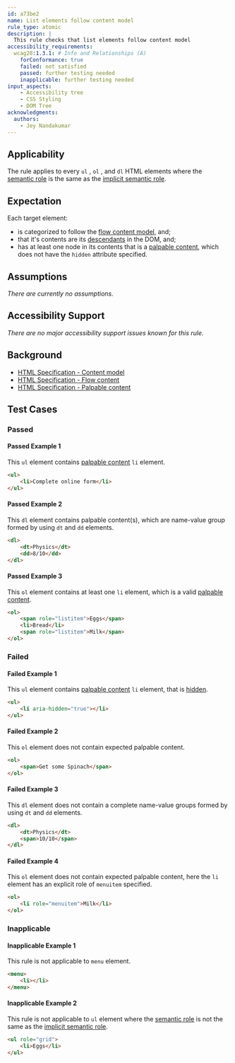 ```yaml
---
id: a73be2
name: List elements follow content model
rule_type: atomic
description: |
  This rule checks that list elements follow content model
accessibility_requirements:
  wcag20:1.3.1: # Info and Relationships (A)
    forConformance: true
    failed: not satisfied
    passed: further testing needed
    inapplicable: further testing needed
input_aspects:
	- Accessibility tree
	- CSS Styling
	- DOM Tree
acknowledgments:
  authors:
    - Jey Nandakumar
---
```


## Applicability

The rule applies to every `ul` , `ol` , and `dl` HTML elements where the [semantic role][] is the same as the [implicit semantic role][].

## Expectation

Each target element:

- is categorized to follow the [flow content model][], and;
- that it's contents are its [descendants][] in the DOM, and;
- has at least one node in its contents that is a [palpable content][], which does not have the `hidden` attribute specified.

## Assumptions

_There are currently no assumptions._

## Accessibility Support

_There are no major accessibility support issues known for this rule._

## Background

- [HTML Specification - Content model](https://html.spec.whatwg.org/#concept-element-content-model)
- [HTML Specification - Flow content](https://html.spec.whatwg.org/#flow-content)
- [HTML Specification - Palpable content](https://html.spec.whatwg.org/#palpable-content)

## Test Cases

### Passed

#### Passed Example 1

This `ul` element contains [palpable content][] `li` element.

```html
<ul>
	<li>Complete online form</li>
</ul>
```

#### Passed Example 2

This `dl` element contains palpable content(s), which are name-value group formed by using `dt` and `dd` elements.

```html
<dl>
	<dt>Physics</dt>
	<dd>8/10</dd>
</dl>
```

#### Passed Example 3

This `ol` element contains at least one `li` element, which is a valid [palpable content][].

```html
<ol>
	<span role="listitem">Eggs</span>
	<li>Bread</li>
	<span role="listitem">Milk</span>
</ol>
```

### Failed

#### Failed Example 1

This `ul` element contains [palpable content][] `li` element, that is [hidden][].

```html
<ul>
	<li aria-hidden="true"></li>
</ul>
```

#### Failed Example 2

This `ol` element does not contain expected palpable content.

```html
<ol>
	<span>Get some Spinach</span>
</ol>
```

#### Failed Example 3

This `dl` element does not contain a complete name-value groups formed by using `dt` and `dd` elements.

```html
<dl>
	<dt>Physics</dt>
	<span>10/10</span>
</dl>
```

#### Failed Example 4

This `ol` element does not contain expected palpable content, here the `li` element has an explicit role of `menuitem` specified.

```html
<ol>
	<li role="menuitem">Milk</li>
</ol>
```

### Inapplicable

#### Inapplicable Example 1

This rule is not applicable to `menu` element.

```html
<menu>
	<li></li>
</menu>
```

#### Inapplicable Example 2

This rule is not applicable to `ul` element where the [semantic role][] is not the same as the [implicit semantic role][].

```html
<ul role="grid">
	<li>Eggs</li>
</ul>
```

[semantic role]: #semantic-role 'Definition of semantic role'
[implicit semantic role]: #implicit-role 'Definition of implicit semantic role'
[flow content model]: https://html.spec.whatwg.org/#flow-content 'HTML Specification - Flow content model'
[palpable content]: https://html.spec.whatwg.org/#palpable-content 'HTML Specification - Palpable content'
[descendants]: https://dom.spec.whatwg.org/#concept-tree-descendant 'HTML Specification - Descendants'
[hidden]: https://html.spec.whatwg.org/#the-hidden-attribute 'HTML Specification - The hidden attribute'
